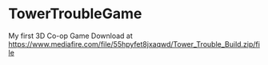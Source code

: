 # TowerTroubleGame
My first 3D Co-op Game
Download at https://www.mediafire.com/file/55hpyfet8jxaqwd/Tower_Trouble_Build.zip/file
